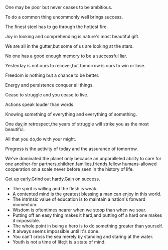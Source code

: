 One may be poor but never ceases to be ambitious.

To do a common thing uncommonly well brings success.

The finest steel has to go through the hottest fire.

Joy in looking and comprehending is nature's most beautiful gift.

We are all in the gutter,but some of us are looking at the stars.

No one has a good enough memory to be a successful liar.

Yesterday is not ours to recover,but tomorrow is ours to win or lose.

Freedom is nothing but a chance to be better.

Energy and persistence conquer all things.

Cease to struggle and you cease to live.

Actions speak louder than words.

Knowing something of everything and everything of something.

One day,in retrospect,the years of struggle will strike you as the most beautiful.

All that you do,do with your might.

Progress is the activity of today and the assurance of tomorrow.

We've dominated the planet only because an unparalleled ability to care for one another-for partners,children,families,friends,fellow humans-allowed cooperation on a scale never before seen in the history of life.

Get up early.Grind out hardy.Gain on success.

- The spirit is willing and the flesh is weak.
- A contented mind is the greatest blessing a man can enjoy in this world.
- The intrinsic value of education is to maintain a nation's forward momentum.
- Wisdom is oftentimes nearer when we stoop than when we soar.
- Putting off an easy thing makes it hard,and putting off a hard one makes it impossible.
- The whole point in being a hero is to do something greater than yourself.
- It always seems impossible until it's done.
- You can't cross the sea merely by standing and staring at the water.
- Youth is not a time of life;it is a state of mind.